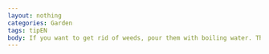 ```yaml
---
layout: nothing
categories: Garden
tags: tipEN
body: If you want to get rid of weeds, pour them with boiling water. They will get brown and die within a few hours. This treatment will not leave any toxic residues and the area will be safe and suitable for children to play.
---
```

